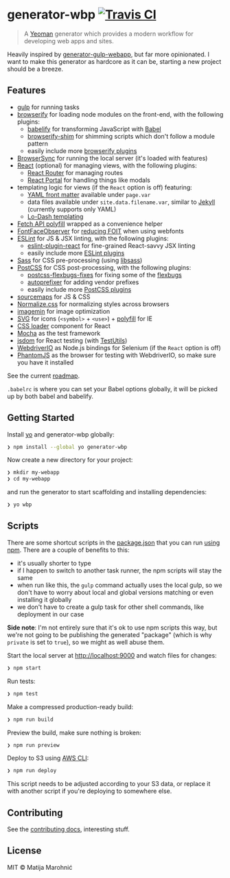 # generator-wbp [![Travis CI](https://travis-ci.org/silvenon/generator-wbp.svg)](https://travis-ci.org/silvenon/generator-wbp)

> A [Yeoman] generator which provides a modern workflow for developing web apps and sites.

Heavily inspired by [generator-gulp-webapp], but far more opinionated. I want to make this generator as hardcore as it can be, starting a new project should be a breeze.

## Features

  * [gulp] for running tasks
  * [browserify] for loading node modules on the front-end, with the following plugins:
    - [babelify] for transforming JavaScript with [Babel]
    - [browserify-shim] for shimming scripts which don't follow a module pattern
    - easily include more [browserify plugins]
  * [BrowserSync] for running the local server (it's loaded with features)
  * [React] (optional) for managing views, with the following plugins:
    - [React Router] for managing routes
    - [React Portal] for handling things like modals
  * templating logic for views (if the `React` option is off) featuring:
    - [YAML front matter] available under `page.var`
    - data files available under `site.data.filename.var`, similar to [Jekyll][data files] (currently supports only YAML)
    - [Lo-Dash templating]
  * [Fetch API polyfill] wrapped as a convenience helper
  * [FontFaceObserver] for [reducing FOIT][font-events] when using webfonts
  * [ESLint] for JS & JSX linting, with the following plugins:
    - [eslint-plugin-react] for fine-grained React-savvy JSX linting
    - easily include more [ESLint plugins]
  * [Sass] for CSS pre-processing (using [libsass])
  * [PostCSS] for CSS post-processing, with the following plugins:
    - [postcss-flexbugs-fixes] for fixing some of the [flexbugs]
    - [autoprefixer] for adding vendor prefixes
    - easily include more [PostCSS plugins]
  * [sourcemaps] for JS & CSS
  * [Normalize.css] for normalizing styles across browsers
  * [imagemin] for image optimization
  * [SVG][svg-symbol] for icons (`<symbol>` + `<use>`) + [polyfill][svg4everybody] for IE
  * [CSS loader] component for React
  * [Mocha] as the test framework
  * [jsdom] for React testing (with [TestUtils])
  * [WebdriverIO] as Node.js bindings for Selenium (if the `React` option is off)
  * [PhantomJS] as the browser for testing with WebdriverIO, so make sure you have it installed

See the current [roadmap].

`.babelrc` is where you can set your Babel options globally, it will be picked up by both babel and babelify.

## Getting Started

Install [yo] and generator-wbp globally:

```sh
❯ npm install --global yo generator-wbp
```

Now create a new directory for your project:

```sh
❯ mkdir my-webapp
❯ cd my-webapp
```

and run the generator to start scaffolding and installing dependencies:

```sh
❯ yo wbp
```

## Scripts

There are some shortcut scripts in the [package.json] that you can run [using npm][scripts]. There are a couple of benefits to this:

  * it's usually shorter to type
  * if I happen to switch to another task runner, the npm scripts will stay the same
  * when run like this, the `gulp` command actually uses the local gulp, so we don't have to worry about local and global versions matching or even installing it globally
  * we don't have to create a gulp task for other shell commands, like deployment in our case

**Side note**: I'm not entirely sure that it's ok to use npm scripts this way, but we're not going to be publishing the generated "package" (which is why `private` is set to `true`), so we might as well abuse them.

Start the local server at [http://localhost:9000](http://localhost:9000) and watch files for changes:

```sh
❯ npm start
```

Run tests:

```sh
❯ npm test
```

Make a compressed production-ready build:

```sh
❯ npm run build
```

Preview the build, make sure nothing is broken:

```sh
❯ npm run preview
```

Deploy to S3 using [AWS CLI]:

```sh
❯ npm run deploy
```

This script needs to be adjusted according to your S3 data, or replace it with another script if you're deploying to somewhere else.

## Contributing

See the [contributing docs](contributing.md), interesting stuff.

## License

MIT © Matija Marohnić

[yeoman]: http://yeoman.io/
[generator-gulp-webapp]: https://github.com/yeoman/generator-gulp-webapp
[gulp]: http://gulpjs.com/
[browserify]: http://browserify.org/
[babelify]: https://github.com/babel/babelify
[babel]: https://babeljs.io/
[browserify-shim]: https://github.com/thlorenz/browserify-shim
[browserify plugins]: https://github.com/substack/node-browserify/wiki/list-of-transforms
[browsersync]: http://www.browsersync.io/
[react]: https://facebook.github.io/react/
[react router]: http://rackt.github.io/react-router/
[react portal]: https://github.com/tajo/react-portal
[yaml front matter]: https://github.com/jxson/front-matter
[data files]: http://jekyllrb.com/docs/datafiles/
[lo-dash templating]: https://github.com/sindresorhus/gulp-template
[fetch api polyfill]: https://github.com/github/fetch
[fontfaceobserver]: https://github.com/bramstein/fontfaceobserver
[font-events]: http://www.filamentgroup.com/lab/font-events.html
[eslint]: http://eslint.org/
[eslint-plugin-react]: https://github.com/yannickcr/eslint-plugin-react
[eslint plugins]: https://github.com/search?q=eslint-plugin&ref=opensearch
[sass]: http://sass-lang.com/
[libsass]: http://libsass.org/
[postcss]: https://github.com/postcss/postcss
[postcss-flexbugs-fixes]: https://github.com/luisrudge/postcss-flexbugs-fixes
[flexbugs]: https://github.com/philipwalton/flexbugs
[autoprefixer]: https://github.com/postcss/autoprefixer
[postcss plugins]: https://github.com/postcss/postcss#plugins
[sourcemaps]: http://www.html5rocks.com/en/tutorials/developertools/sourcemaps/
[normalize.css]: http://necolas.github.io/normalize.css/
[imagemin]: https://github.com/imagemin/imagemin
[svg-symbol]: https://css-tricks.com/svg-symbol-good-choice-icons/
[svg4everybody]: https://github.com/jonathantneal/svg4everybody
[css loader]: http://connoratherton.com/loaders
[mocha]: http://mochajs.org/
[jsdom]: https://github.com/tmpvar/jsdom
[testutils]: https://facebook.github.io/react/docs/test-utils.html
[webdriverio]: http://webdriver.io/
[phantomjs]: http://phantomjs.org/
[roadmap]: https://github.com/silvenon/generator-wbp/labels/enhancement
[yo]: https://github.com/yeoman/yo
[package.json]: generators/app/templates/_package.json
[scripts]: https://docs.npmjs.com/files/package.json#scripts
[aws cli]: http://aws.amazon.com/cli/
